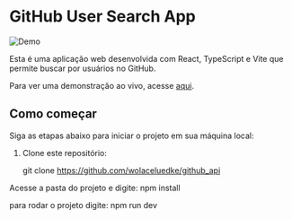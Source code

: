 # GitHub User Search App

![Demo](https://github.com/seu-usuario/seu-repositorio/blob/main/demo.gif)

Esta é uma aplicação web desenvolvida com React, TypeScript e Vite que permite buscar por usuários no GitHub.

Para ver uma demonstração ao vivo, acesse [aqui](https://github-api-gamma.vercel.app/).

## Como começar

Siga as etapas abaixo para iniciar o projeto em sua máquina local:

1. Clone este repositório:

   git clone https://github.com/wolaceluedke/github_api

Acesse a pasta do projeto e digite:
npm install

para rodar o projeto digite:
npm run dev
